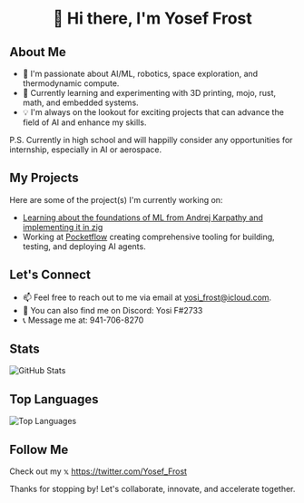 <div align="center">
  <h1>👋 Hi there, I'm Yosef Frost</h1>
</div>

## About Me

- 🤖 I'm passionate about AI/ML, robotics, space exploration, and thermodynamic compute.
- 🌱 Currently learning and experimenting with 3D printing, mojo, rust, math, and embedded systems.
- 💡 I'm always on the lookout for exciting projects that can advance the field of AI and enhance my skills.

P.S. Currently in high school and will happilly consider any opportunities for internship, especially in AI or aerospace.

## My Projects

Here are some of the project(s) I'm currently working on:

- [Learning about the foundations of ML from Andrej Karpathy and implementing it in zig](https://github.com/FrostyTheSouthernSnowman/zigrad)
- Working at [Pocketflow](pocketflow.ai) creating comprehensive tooling for building, testing, and deploying AI agents.

## Let's Connect

- 📫 Feel free to reach out to me via email at [yosi_frost@icloud.com](mailto:yosi_frost@icloud.com).
- 💬 You can also find me on Discord: Yosi F#2733
- 📞 Message me at: 941-706-8270

## Stats

![GitHub Stats](https://github-readme-stats.vercel.app/api?username=FrostyTheSouthernSnowman&show_icons=true&theme=dark)

## Top Languages
![Top Languages](https://github-readme-stats.vercel.app/api/top-langs/?username=FrostyTheSouthernSnowman&layout=compact&theme=dark)

## Follow Me

Check out my 𝕩 https://twitter.com/Yosef_Frost

<div align="center">
  <p>Thanks for stopping by! Let's collaborate, innovate, and accelerate together.</p>
</div>
